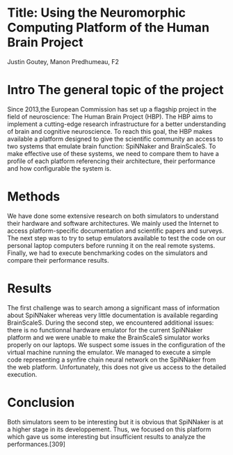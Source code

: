 
# Title: Using the Neuromorphic Computing Platform of the Human Brain Project
Justin Goutey, Manon Predhumeau, F2

# Intro The general topic of the project
Since 2013,the European Commission has set up a flagship project in the field of neuroscience: The Human Brain Project (HBP). The HBP aims to implement a cutting-edge research infrastructure for a better understanding of brain and cognitive neuroscience. To reach this goal, the HBP makes available a platform designed to give the scientific community an access to two systems that emulate brain function: SpiNNaker and BrainScaleS. To make effective use of these systems, we need to compare them to have a profile of each platform referencing their architecture, their performance and how configurable the system is.

# Methods
We have done some extensive research on both simulators to understand their hardware and software architectures. We mainly used the Internet to access platform-specific documentation and scientific papers and surveys. The next step was to try to setup emulators available to test the code on our personal laptop computers before running it on the real remote systems. Finally, we had to execute benchmarking codes on the simulators and compare their performance results.
# Results
The first challenge was to search among a significant mass of information about SpiNNaker whereas very little documentation is available regarding BrainScaleS. During the second step, we encountered additional issues: there is no functionnal hardware emulator for the current SpiNNaker platform and we were unable to make the BrainScaleS simulator works properly on our laptops. We suspect some issues in the configuration of the virtual machine running the emulator. We managed to execute a simple code representing a synfire chain neural network on the SpiNNaker from the web platform. Unfortunately, this does not give us access to the detailed execution. 
# Conclusion
Both simulators seem to be interesting but it is obvious that SpiNNaker is at a higher stage in its developpement. Thus, we focused on this platform which gave us some interesting but insufficient results to analyze the performances.[309]
